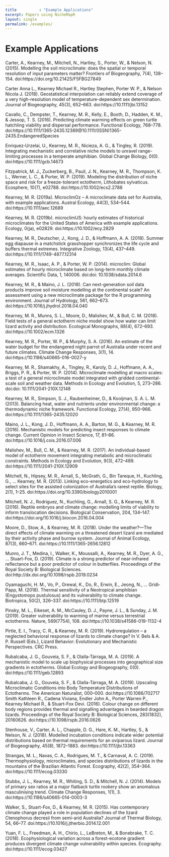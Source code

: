 ```yaml
---
title          : "Example Applications"
excerpt: Papers using NicheMapR
layout: single
permalink: /examples/
---
```

<h1>Example Applications</h1>

<p>
Carter, A., Kearney, M., Mitchell, N., Hartley, S., Porter, W., & Nelson, N. (2015). Modelling the soil microclimate: does the spatial or temporal resolution of input parameters matter? Frontiers of Biogeography, 7(4), 138–154. doi:https://doi.org/10.21425/F5FBG27849
<p>
Carter Anna L., Kearney Michael R., Hartley Stephen, Porter W. P., & Nelson Nicola J. (2018). Geostatistical interpolation can reliably extend coverage of a very high-resolution model of temperature-dependent sex determination. Journal of Biogeography, 45(3), 652–663. doi:https://10.1111/jbi.13152
<p>
Cavallo, C., Dempster, T., Kearney, M. R., Kelly, E., Booth, D., Hadden, K. M., & Jessop, T. S. (2016). Predicting climate warming effects on green turtle hatchling viability and dispersal performance. Functional Ecology, 768–778. doi:https://10.1111/1365-2435.12389@10.1111/(ISSN)1365-2435.EndangeredSpecies
<p>
Enriquez‐Urzelai, U., Kearney, M. R., Nicieza, A. G., & Tingley, R. (2019). Integrating mechanistic and correlative niche models to unravel range-limiting processes in a temperate amphibian. Global Change Biology, 0(0). doi:https://10.1111/gcb.14673
<p>
Fitzpatrick, M. J., Zuckerberg, B., Pauli, J. N., Kearney, M. R., Thompson, K. L., Werner, L. C., & Porter, W. P. (2019). Modeling the distribution of niche space and risk for a freeze-tolerant ectotherm, Lithobates sylvaticus. Ecosphere, 10(7), e02788. doi:https://10.1002/ecs2.2788
<p>
Kearney, M. R. (2019a). MicroclimOz – A microclimate data set for Australia, with example applications. Austral Ecology, 44(3), 534–544. doi:https://10.1111/aec.12689
<p>
Kearney, M. R. (2019b). microclimUS: hourly estimates of historical microclimates for the United States of America with example applications. Ecology, 0(ja), e02829. doi:https://10.1002/ecy.2829
<p>
Kearney, M. R., Deutscher, J., Kong, J. D., & Hoffmann, A. A. (2018). Summer egg diapause in a matchstick grasshopper synchronizes the life cycle and buffers thermal extremes. Integrative Zoology, 13(4), 437–449. doi:https://10.1111/1749-4877.12314
<p>
Kearney, M. R., Isaac, A. P., & Porter, W. P. (2014). microclim: Global estimates of hourly microclimate based on long-term monthly climate averages. Scientific Data, 1, 140006. doi:doi: 10.1038/sdata.2014.6
<p>
Kearney, M. R., & Maino, J. L. (2018). Can next-generation soil data products improve soil moisture modelling at the continental scale? An assessment using a new microclimate package for the R programming environment. Journal of Hydrology, 561, 662–673. doi:https://10.1016/j.jhydrol.2018.04.040
<p>
Kearney, M. R., Munns, S. L., Moore, D., Malishev, M., & Bull, C. M. (2018). Field tests of a general ectotherm niche model show how water can limit lizard activity and distribution. Ecological Monographs, 88(4), 672–693. doi:https://10.1002/ecm.1326
<p>
Kearney, M. R., Porter, W. P., & Murphy, S. A. (2016). An estimate of the water budget for the endangered night parrot of Australia under recent and future climates. Climate Change Responses, 3(1), 14. doi:https://10.1186/s40665-016-0027-y
<p>
Kearney, M. R., Shamakhy, A., Tingley, R., Karoly, D. J., Hoffmann, A. A., Briggs, P. R., & Porter, W. P. (2014). Microclimate modelling at macro scales: a test of a general microclimate model integrated with gridded continental-scale soil and weather data. Methods in Ecology and Evolution, 5, 273–286. doi:doi: 10.1111/2041-210X.12148
<p>
Kearney, M. R., Simpson, S. J., Raubenheimer, D., & Kooijman, S. A. L. M. (2013). Balancing heat, water and nutrients under environmental change: a thermodynamic niche framework. Functional Ecology, 27(4), 950–966. doi:https://10.1111/1365-2435.12020
<p>
Maino, J. L., Kong, J. D., Hoffmann, A. A., Barton, M. G., & Kearney, M. R. (2016). Mechanistic models for predicting insect responses to climate change. Current Opinion in Insect Science, 17, 81–86. doi:https://10.1016/j.cois.2016.07.006
<p>
Malishev, M., Bull, C. M., & Kearney, M. R. (2017). An individual-based model of ectotherm movement integrating metabolic and microclimatic constraints. Methods in Ecology and Evolution, 9(3), 472–489. doi:https://10.1111/2041-210X.12909
<p>
Mitchell, N., Hipsey, M. R., Arnall, S., McGrath, G., Bin Tareque, H., Kuchling, G., … Kearney, M. R. (2013). Linking eco-energetics and eco-hydrology to select sites for the assisted colonization of Australia’s rarest reptile. Biology, 2(1), 1–25. doi:https://doi.org/10.3390/biology2010001
<p>
Mitchell, N. J., Rodriguez, N., Kuchling, G., Arnall, S. G., & Kearney, M. R. (2016). Reptile embryos and climate change: modelling limits of viability to inform translocation decisions. Biological Conservation, 204, 134–147. doi:https://doi.org/10.1016/j.biocon.2016.04.004
<p>
Moore, D., Stow, A., & Kearney, M. R. (2018). Under the weather?—The direct effects of climate warming on a threatened desert lizard are mediated by their activity phase and burrow system. Journal of Animal Ecology, 87(3), 660–671. doi:https://10.1111/1365-2656.12812
<p>
Munro, J. T., Medina, I., Walker, K., Moussalli, A., Kearney, M. R., Dyer, A. G., … Stuart-Fox, D. (2019). Climate is a strong predictor of near-infrared reflectance but a poor predictor of colour in butterflies. Proceedings of the Royal Society B: Biological Sciences. doi:http://dx.doi.org/10.1098/rspb.2019.0234
<p>
Oyamaguchi, H. M., Vo, P., Grewal, K., Do, R., Erwin, E., Jeong, N., … Gridi‐Papp, M. (2018). Thermal sensitivity of a Neotropical amphibian (Engystomops pustulosus) and its vulnerability to climate change. Biotropica, 50(2), 326–337. doi:https://10.1111/btp.12519
<p>
Pinsky, M. L., Eikeset, A. M., McCauley, D. J., Payne, J. L., & Sunday, J. M. (2019). Greater vulnerability to warming of marine versus terrestrial ectotherms. Nature, 569(7754), 108. doi:https://10.1038/s41586-019-1132-4
<p>
Pirtle, E. I., Tracy, C. R., & Kearney, M. R. (2019). Hydroregulation – a neglected behavioral response of lizards to climate change? In V. Bels & A. P. Russell (Eds.), Lizard Behavior: Evolutionary and Mechanistic Perspectives. CRC Press.
<p>
Rubalcaba, J. G., Gouveia, S. F., & Olalla‐Tárraga, M. A. (2019). A mechanistic model to scale up biophysical processes into geographical size gradients in ectotherms. Global Ecology and Biogeography, 0(0). doi:https://10.1111/geb.12893
<p>
Rubalcaba, J. G., Gouveia, S. F., & Olalla-Tárraga, M. A. (2019). Upscaling Microclimatic Conditions into Body Temperature Distributions of Ectotherms. The American Naturalist, 000–000. doi:https://10.1086/702717
Smith Kathleen R., Cadena Viviana, Endler John A., Porter Warren P., Kearney Michael R., & Stuart-Fox Devi. (2016). Colour change on different body regions provides thermal and signalling advantages in bearded dragon lizards. Proceedings of the Royal Society B: Biological Sciences, 283(1832), 20160626. doi:https://10.1098/rspb.2016.0626
<p>
Stenhouse, V., Carter, A. L., Chapple, D. G., Hare, K. M., Hartley, S., & Nelson, N. J. (2018). Modelled incubation conditions indicate wider potential distributions based on thermal requirements for an oviparous lizard. Journal of Biogeography, 45(8), 1872–1883. doi:https://10.1111/jbi.13363
<p>
Strangas, M. L., Navas, C. A., Rodrigues, M. T., & Carnaval, A. C. (2019). Thermophysiology, microclimates, and species distributions of lizards in the mountains of the Brazilian Atlantic Forest. Ecography, 42(2), 354–364. doi:https://10.1111/ecog.03330
<p>
Stubbs, J. L., Kearney, M. R., Whiting, S. D., & Mitchell, N. J. (2014). Models of primary sex ratios at a major flatback turtle rookery show an anomalous masculinising trend. Climate Change Responses, 1(1), 3. doi:https://10.1186/s40665-014-0003-3
<p>
Walker, S., Stuart-Fox, D., & Kearney, M. R. (2015). Has contemporary climate change played a role in population declines of the lizard Ctenophorus decresii from semi-arid Australia? Journal of Thermal Biology, 54, 66–77. doi:https://10.1016/j.jtherbio.2014.12.001
<p>
Yuan, F. L., Freedman, A. H., Chirio, L., LeBreton, M., & Bonebrake, T. C. (2018). Ecophysiological variation across a forest-ecotone gradient produces divergent climate change vulnerability within species. Ecography. doi:https://10.1111/ecog.03427
